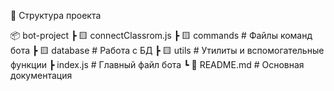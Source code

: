 📂 Структура проекта

📦 bot-project
 ┣ 🟨 connectClassrom.js
 ┣ 🟨 commands       # Файлы команд бота
 ┣ 🟨 database       # Работа с БД
 ┣ 🟨 utils          # Утилиты и вспомогательные функции
 ┣ index.js          # Главный файл бота
 ┗ 📜 README.md        # Основная документация